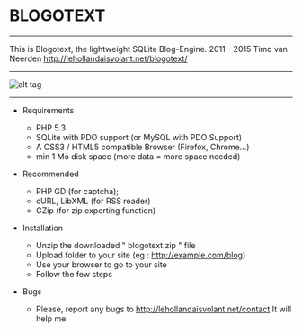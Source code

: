# BLOGOTEXT 

---

This is Blogotext, the lightweight SQLite Blog-Engine.
2011 - 2015 Timo van Neerden http://lehollandaisvolant.net/blogotext/

---

![alt tag](http://lehollandaisvolant.net/blogotext/blogotext-screen.png)

---

- Requirements
  * PHP 5.3
  * SQLite with PDO support (or MySQL with PDO Support)
  * A CSS3 / HTML5 compatible Browser (Firefox, Chrome…)
  * min 1 Mo disk space (more data = more space needed)

- Recommended
  * PHP GD (for captcha);
  * cURL, LibXML (for RSS reader)
  * GZip (for zip exporting function)

- Installation
  * Unzip the downloaded " blogotext.zip " file
  * Upload folder to your site (eg : http://example.com/blog)
  * Use your browser to go to your site
  * Follow the few steps

- Bugs
  * Please, report any bugs to http://lehollandaisvolant.net/contact It will help me.



